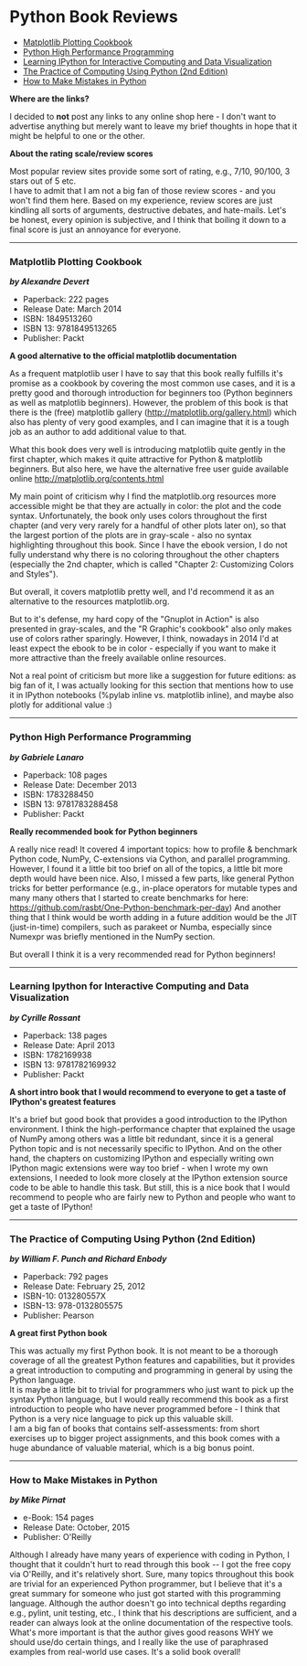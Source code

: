 
<a id="table-of-contents"></a>

# Python Book Reviews

- [Matplotlib Plotting Cookbook](#matplotlib-plotting-cookbook)
- [Python High Performance Programming](#python-high-performance-programming)
- [Learning IPython for Interactive Computing and Data Visualization](#learning-ipython-for-interactive-computing-and-data-visualization)
- [The Practice of Computing Using Python (2nd Edition)](#the-practice-of-computing-using-python-(2nd-Edition))
- [How to Make Mistakes in Python](#how-to-make-mistakes-in-python)


**Where are the links?**  

I decided to **not** post any links to any online shop here - I don't want to advertise anything but merely want to leave my brief thoughts in hope that it might be helpful to one or the other.


**About the rating scale/review scores**  

Most popular review sites provide some sort of rating, e.g., 7/10, 90/100, 3 stars out of 5 etc.  
I have to admit that I am not a big fan of those review scores - and you won't find them here. Based on my experience, review scores are just kindling all sorts of arguments, destructive debates, and hate-mails. Let's be honest, every opinion is subjective, and I think that boiling it down to a final score is just an annoyance for everyone.

---

### Matplotlib Plotting Cookbook

***by Alexandre Devert***

- Paperback: 222 pages   
- Release Date: March 2014  
- ISBN: 1849513260  
- ISBN 13: 9781849513265
- Publisher: Packt

**A good alternative to the official matplotlib documentation**



As a frequent matplotlib user I have to say that this book really fulfills it's promise as a cookbook by covering the most common use cases, and it is a pretty good and thorough introduction for beginners too (Python beginners as well as matplotlib beginners). However, the problem of this book is that there is the (free) matplotlib gallery (http://matplotlib.org/gallery.html) which also has plenty of very good examples, and I can imagine that it is a tough job as an author to add additional value to that.


What this book does very well is introducing matplotlib quite gently in the first chapter, which makes it quite attractive for Python & matplotlib beginners. But also here, we have the alternative free user guide available online http://matplotlib.org/contents.html

My main point of criticism why I find the matplotlib.org resources more accessible might be that they are actually in color: the plot and the code syntax. Unfortunately, the book only uses colors throughout the first chapter (and very very rarely for a handful of other plots later on), so that the largest portion of the plots are in gray-scale - also no syntax highlighting throughout this book. Since I have the ebook version, I do not fully understand why there is no coloring throughout the other chapters (especially the 2nd chapter, which is called "Chapter 2: Customizing Colors and Styles").

But overall, it covers matplotlib pretty well, and I'd recommend it as an alternative to the resources matplotlib.org.

But to it's defense, my hard copy of the "Gnuplot in Action" is also presented in gray-scales, and the "R Graphic's cookbook" also only makes use of colors rather sparingly. However, I think, nowadays in 2014 I'd at least expect the ebook to be in color - especially if you want to make it more attractive than the freely available online resources.


Not a real point of criticism but more like a suggestion for future editions: as big fan of it, I was actually looking for this section that mentions how to use it in IPython notebooks (%pylab inline vs. matplotlib inline), and maybe also plotly for additional value :)

---

### Python High Performance Programming

***by Gabriele Lanaro***


- Paperback: 108 pages  
- Release Date: December 2013  
- ISBN: 1783288450  
- ISBN 13: 9781783288458
- Publisher: Packt

**Really recommended book for Python beginners**

A really nice read! It covered 4 important topics: how to profile & benchmark Python code, NumPy, C-extensions via Cython, and parallel programming. However, I found it a little bit too brief on all of the topics, a little bit more depth would have been nice.
Also, I missed a few parts, like general Python tricks for better performance (e.g., in-place operators for mutable types and many many others that I started to create benchmarks for here: https://github.com/rasbt/One-Python-benchmark-per-day)
And another thing that I think would be worth adding in a future addition would be the JIT (just-in-time) compilers, such as parakeet or Numba, especially since Numexpr was briefly mentioned in the NumPy section.

But overall I think it is a very recommended read for Python beginners!

---

### Learning Ipython for Interactive Computing and Data Visualization


***by Cyrille Rossant***



- Paperback: 138 pages  
- Release Date: April 2013  
- ISBN: 1782169938  
- ISBN 13: 9781782169932
- Publisher: Packt



**A short intro book that I would recommend to everyone to get a taste of IPython's greatest features**

It's a brief but good book that provides a good introduction to the IPython environment. I think the high-performance chapter that explained the usage of NumPy among others was a little bit redundant, since it is a general Python topic and is not necessarily specific to IPython. And on the other hand, the chapters on customizing IPython and especially writing own IPython magic extensions were way too brief - when I wrote my own extensions, I needed to look more closely at the IPython extension source code to be able to handle this task.
But still, this is a nice book that I would recommend to people who are fairly new to Python and people who want to get a taste of IPython!﻿

---

### The Practice of Computing Using Python (2nd Edition)


***by William F. Punch and Richard Enbody***


- Paperback: 792 pages  
- Release Date: February 25, 2012  
- ISBN-10: 013280557X  
- ISBN-13: 978-0132805575
- Publisher: Pearson

**A great first Python book**

This was actually my first Python book. It is not meant to be a thorough coverage of all the greatest Python features and capabilities, but it provides a great introduction to computing and programming in general by using the Python language.  
It is maybe a little bit to trivial for programmers who just want to pick up the syntax Python language, but I would really recommend this book as a first introduction to people who have never programmed before - I think that Python is a very nice language to pick up this valuable skill.  
I am a big fan of books that contains self-assessments: from short exercises up to bigger project assignments, and this book comes with a huge abundance of valuable material, which is a big bonus point.


---

### How to Make Mistakes in Python


***by Mike Pirnat***


- e-Book: 154 pages  
- Release Date: October, 2015   
- Publisher: O'Reilly  


Although I already have many years of experience with coding in Python, I thought that it couldn't hurt to read through this book -- I got the free copy via O'Reilly, and it's relatively short. Sure, many topics throughout this book are trivial for an experienced Python programmer, but I believe that it's a great summary for someone who just got started with this programming language. Although the author doesn't go into technical depths regarding e.g., pylint, unit testing, etc., I think that his descriptions are sufficient, and a reader can always look at the online documentation of the respective tools. What's more important is that the author gives good reasons WHY we should use/do certain things, and I really like the use of paraphrased examples from real-world use cases. It's a solid book overall!
